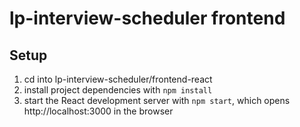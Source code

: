# lp-interview-scheduler frontend

## Setup

1. cd into lp-interview-scheduler/frontend-react
2. install project dependencies with `npm install`
3. start the React development server with `npm start`, which opens http://localhost:3000 in the browser
